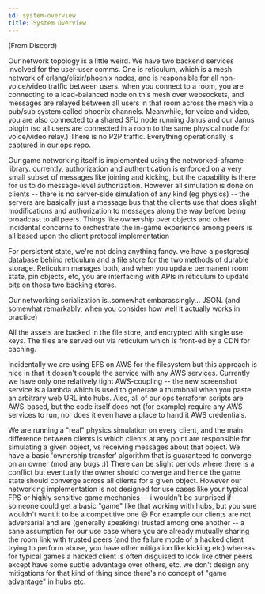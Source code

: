 ```yaml
---
id: system-overview
title: System Overview
---
```


(From Discord)

Our network topology is a little weird. We have two backend services involved for the user-user comms. One is reticulum, which is a mesh network of erlang/elixir/phoenix nodes, and is responsible for all non-voice/video traffic between users. when you connect to a room, you are connecting to a load-balanced node on this mesh over websockets, and messages are relayed between all users in that room across the mesh via a pub/sub system called phoenix channels. Meanwhile, for voice and video, you are also connected to a shared SFU node running Janus and our Janus plugin (so all users are connected in a room to the same physical node for voice/video relay.) There is no P2P traffic. Everything operationally is captured in our ops repo.

Our game networking itself is implemented using the networked-aframe library. currently, authorization and authentication is enforced on a very small subset of messages like joining and kicking, but the capability is there for us to do message-level authorization. However all simulation is done on clients -- there is no server-side simulation of any kind (eg physics) -- the servers are basically just a message bus that the clients use that does slight modifications and authorization to messages along the way before being broadcast to all peers. Things like ownership over objects and other incidental concerns to orchestrate the in-game experience among peers is all based upon the client protocol implementation

For persistent state, we're not doing anything fancy. we have a postgresql database behind reticulum and a file store for the two methods of durable storage. Reticulum manages both, and when you update permanent room state, pin objects, etc, you are interfacing with APIs in reticulum to update bits on those two backing stores.

Our networking serialization is..somewhat embarassingly... JSON. (and somewhat remarkably, when you consider how well it actually works in practice)

All the assets are backed in the file store, and encrypted with single use keys. The files are served out via reticulum which is front-ed by a CDN for caching.

Incidentally we are using EFS on AWS for the filesystem but this approach is nice in that it dosen't couple the service with any AWS services. Currently we have only one relatively tight AWS-coupling -- the new screenshot service is a lambda which is used to generate a thumbnail when you paste an arbitrary web URL into hubs. Also, all of our ops terraform scripts are AWS-based, but the code itself does not (for example) require any AWS services to run, nor does it even have a place to hand it AWS credentials.

We are running a "real" physics simulation on every client, and the main difference between clients is which clients at any point are responsible for simulating a given object, vs receiving messages about that object. We have a basic 'ownership transfer' algorithm that is guaranteed to converge on an owner (mod any bugs :)) There can be slight periods where there is a conflict but eventually the owner should converge and hence the game state should converge across all clients for a given object. However our networking implementation is not designed for use cases like your typical FPS or highly sensitive game mechanics -- i wouldn't be surprised if someone could get a basic "game" like that working with hubs, but you sure wouldn't want it to be a competitive one :smiley: For example our clients are not adversarial and are (generally speaking) trusted among one another -- a sane assumption for our use case where you are already mutually sharing the room link with trusted peers (and the failure mode of a hacked client trying to perform abuse, you have other mitigation like kicking etc) whereas for typical games a hacked client is often disguised to look like other peers except have some subtle advantage over others, etc. we don't design any mitigations for that kind of thing since there's no concept of "game advantage" in hubs etc.
